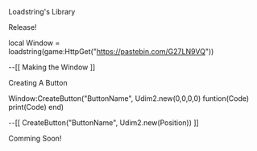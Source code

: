 Loadstring's Library

Release!

local Window = loadstring(game:HttpGet("https://pastebin.com/G27LN9VQ"))

--[[
Making the Window
]]

Creating A Button

Window:CreateButton("ButtonName", Udim2.new(0,0,0,0) funtion(Code)
    print(Code)
end)

--[[
CreateButton("ButtonName", Udim2.new(Position))
]]

Comming Soon!
